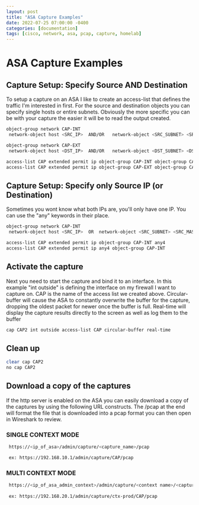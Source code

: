 ```yaml
---
layout: post
title: "ASA Capture Examples"
date: 2022-07-25 07:00:00 -0400
categories: [documentation]
tags: [cisco, network, asa, pcap, capture, homelab]
---
```


# ASA Capture Examples

## Capture Setup: Specify Source AND Destination
To setup a capture on an ASA I like to create an access-list that defines the traffic I'm interested in first. 
For the source and destination objects you can specify single hosts or entire subnets. 
Obviously the more specific you can be with your capture the easier it will be to read the output created. 
```bash
object-group network CAP-INT
 network-object host <SRC_IP>  AND/OR   network-object <SRC_SUBNET> <SRC_MASK>

object-group network CAP-EXT
 network-object host <DST_IP>  AND/OR   network-object <DST_SUBNET> <DST_MASK>

access-list CAP extended permit ip object-group CAP-INT object-group CAP-EXT
access-list CAP extended permit ip object-group CAP-EXT object-group CAP-INT
```

## Capture Setup: Specify only Source IP (or Destination)
Sometimes you wont know what both IPs are, you'll only have one IP. You can use the "any" keywords in their place.
```bash
object-group network CAP-INT
 network-object host <SRC_IP>  OR  network-object <SRC_SUBNET> <SRC_MASK>

access-list CAP extended permit ip object-group CAP-INT any4
access-list CAP extended permit ip any4 object-group CAP-INT
```

## Activate the capture
Next you need to start the capture and bind it to an interface. 
In this example "int outside" is defining the interface on my firewall I want to capture on.
CAP is the name of the access list we created above.
Circular-buffer will cause the ASA to constantly overwrite the buffer for the capture, dropping the oldest packet for newer once the buffer is full.
Real-time will display the capture results directly to the screen as well as log them to the buffer
```bash
cap CAP2 int outside access-list CAP circular-buffer real-time 
```

## Clean up
```bash
clear cap CAP2
no cap CAP2
```


## Download a copy of the captures
If the http server is enabled on the ASA you can easily download a copy of the captures by using the following URL constructs.
The /pcap at the end will format the file that is downloaded into a pcap format you can then open in Wireshark to review.
### SINGLE CONTEXT MODE
```bash
 https://<ip_of_asa>/admin/capture/<capture_name>/pcap

 ex: https://192.168.10.1/admin/capture/CAP/pcap
```

### MULTI CONTEXT MODE

```bash
 https://<ip_of_asa_admin_context>/admin/capture/<context name>/<capture_name>/pcap
 
 ex: https://192.168.20.1/admin/capture/ctx-prod/CAP/pcap
```

